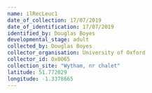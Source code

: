 ```yaml
---
name: ilRecLeuc1
date_of_collection: 17/07/2019
date_of_identification: 17/07/2019
identified_by: Douglas Boyes
developmental_stage: adult
collected_by: Douglas Boyes
collector_organisation: University of Oxford
collector_id: Ox0065
collection_site: "Wytham, nr chalet"
latitude: 51.772029
longitude: -1.3378665
---
```

